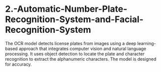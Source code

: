 # 2.-Automatic-Number-Plate-Recognition-System-and-Facial-Recognition-System
The OCR model detects license plates from images using a deep learning-based approach that integrates computer vision and natural language processing. It uses object detection to locate the plate and character recognition to extract the alphanumeric characters. The model is designed for accuracy.
